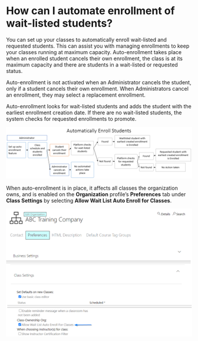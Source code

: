 # How can I automate enrollment of wait-listed students?

You can set up your classes to automatically enroll wait-listed and requested students. This can assist you with managing enrollments to keep your classes running at maximum capacity. Auto-enrollment takes place when an enrolled student cancels their own enrollment, the class is at its maximum capacity and there are students in a wait-listed or requested status.  

Auto-enrollment is not activated when an Administrator cancels the student, only if a student cancels their own enrollment. When Administrators cancel an enrollment, they may select a replacement enrollment.

Auto-enrollment looks for wait-listed students and adds the student with the earliest enrollment creation date. If there are no wait-listed students, the system checks for requested enrollments to promote. 

![](/tms/images/auto-enroll-diagram.png)

When auto-enrollment is in place, it affects all classes the organization owns, and is enabled on the **Organization** profile’s **Preferences** tab under **Class Settings** by selecting **Allow Wait List Auto Enroll for Classes**. 

![](/tms/images/org-autoenroll-waitlist-setting.png)
